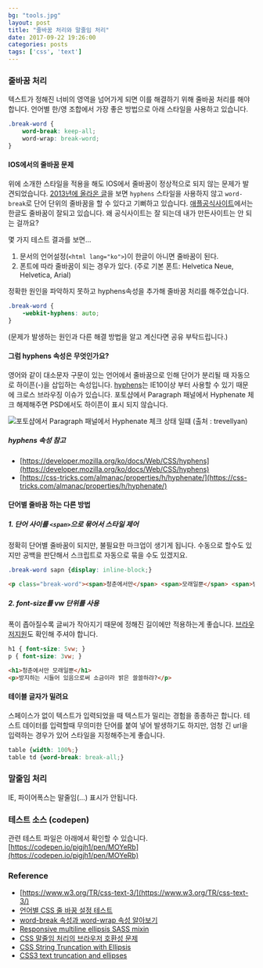 ```yaml
---
bg: "tools.jpg"
layout: post
title: "줄바꿈 처리와 말줄임 처리"
date: 2017-09-22 19:26:00
categories: posts
tags: ['css', 'text']
---
```


### 줄바꿈 처리
텍스트가 정해진 너비의 영역을 넘어가게 되면 이를 해결하기 위해 줄바꿈 처리를 해야합니다.
언어별 한/영 조합에서 가장 좋은 방법으로 아래 스타일을 사용하고 있습니다.

```css
.break-word {
    word-break: keep-all;
    word-wrap: break-word;
}
```

#### IOS에서의 줄바꿈 문제
위에 소개한 스타일을 적용을 해도 IOS에서 줄바꿈이 정상적으로 되지 않는 문제가 발견되었습니다.
[2013년에 올라온 글](https://coolestguidesontheplanet.com/stop-hyphens-css-ios-mobile-safari-iphones/)을 보면 `hyphens` 스타일을 사용하지 않고 `word-break`로 단어 단위의 줄바꿈을 할 수 있다고 기뻐하고 있습니다.
[애플공식사이트](https://www.apple.com/)에서는 한글도 줄바꿈이 잘되고 있습니다.
왜 공식사이트는 잘 되는데 내가 만든사이트는 안 되는 걸까요?

몇 가지 테스트 결과를 보면...
1. 문서의 언어설정(`<html lang="ko">`)이 한글이 아니면 줄바꿈이 된다.
2. 폰트에 따라 줄바꿈이 되는 경우가 있다. (주로 기본 폰트: Helvetica Neue, Helvetica, Arial)

정확한 원인을 파악하지 못하고 hyphens속성을 추가해 줄바꿈 처리를 해주었습니다.
```css
.break-word {
    -webkit-hyphens: auto;
}
```
(문제가 발생하는 원인과 다른 해결 방법을 알고 계신다면 공유 부탁드립니다.)

#### 그럼 hyphens 속성은 무엇인가요?
영어와 같이 대소문자 구문이 있는 언어에서 줄바꿈으로 인해 단어가 분리될 때 자동으로 하이픈(-)을 삽입하는 속성입니다.
[hyphens](http://caniuse.com/#search=hyphens)는 IE10이상 부터 사용할 수 있기 때문에 크로스 브라우징 이슈가 있습니다.
포토샵에서 Paragraph 패널에서 Hyphenate 체크 해제해주면 PSD에서도 하이픈이 표시 되지 않습니다.

![포토샵에서 Paragraph 패널에서 Hyphenate 체크 상태 일떄](https://trevellyan.biz/wp-content/uploads/2012/02/2.jpg)
(출처 : trevellyan)

##### hyphens 속성 참고
- [https://developer.mozilla.org/ko/docs/Web/CSS/hyphens](https://developer.mozilla.org/ko/docs/Web/CSS/hyphens)
- [https://css-tricks.com/almanac/properties/h/hyphenate/](https://css-tricks.com/almanac/properties/h/hyphenate/)

#### 단어별 줄바꿈 하는 다른 방법
##### 1. 단어 사이를 `<span>`으로 묶어서 스타일 제어
정확히 단어별 줄바꿈이 되지만, 불필요한 마크업이 생기게 됩니다.
수동으로 할수도 있지만 공백을 판단해서 스크립트로 자동으로 묶을 수도 있겠지요.
```css
.break-word sapn {display: inline-block;}
```

```html
<p class="break-word"><span>청춘에서만</span> <span>모래일뿐</span> <span>방지하는</span> <span>시들어</span> <span>있음으로써</span> <span>소금이라</span> <span>밝은</span> <span>쓸쓸하랴?</span></p>
```

##### 2. font-size를 vw 단위를 사용
폭이 좁아질수록 글씨가 작아지기 때문에 정해진 길이에만 적용하는게 좋습니다.
[브라우저지원](http://caniuse.com/#search=vw)도 확인해 주셔야 합니다.

```css
h1 { font-size: 5vw; }
p { font-size: 3vw; }
```
```html
<h1>청춘에서만 모래일뿐</h1>
<p>방지하는 시들어 있음으로써 소금이라 밝은 쓸쓸하랴?</p>
```

#### 테이블 글자가 밀려요
스페이스가 없이 텍스트가 입력되었을 때 텍스트가 밀리는 경험을 종종하곤 합니다.
테스트 데이터를 입력할때 무의미한 단어를 붙여 넣어 발생하기도 하지만, 엄청 긴 url을 입력하는 경우가 있어 스타일을 지정해주는게 좋습니다.

```css
table {width: 100%;}
table td {word-break: break-all;}
```

### 말줄임 처리
IE, 파이어폭스는 말줄임(…) 표시가 안됩니다.

### 테스트 소스 (codepen)
관련 테스트 파일은 아래에서 확인할 수 있습니다.
[https://codepen.io/pigjh1/pen/MOYeRb](https://codepen.io/pigjh1/pen/MOYeRb)

### Reference
- [https://www.w3.org/TR/css-text-3/](https://www.w3.org/TR/css-text-3/)
- [언어별 CSS 줄 바꿈 설정 테스트](https://codepen.io/naradesign/pen/Evadoy)
- [word-break 속성과 word-wrap 속성 알아보기](http://wit.nts-corp.com/2017/07/25/4675)
- [Responsive multiline ellipsis SASS mixin](http://codepen.io/sergeysemashko/pen/jFGJD)
- [CSS 말줄임 처리의 브라우저 호환성 문제](http://nuli.navercorp.com/sharing/blog/post/37677)
- [CSS String Truncation with Ellipsis](http://mattsnider.com/css-string-truncation-with-ellipsis/)
- [CSS3 text truncation and ellipses](http://sharonminsuk.com/blog/2010/07/22/css3-text-truncation-and-ellipses-even-in-firefox-and-without-the-styling-constraints/)
